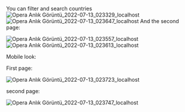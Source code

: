 You can filter and search countries 
![Opera Anlık Görüntü_2022-07-13_023329_localhost](https://user-images.githubusercontent.com/101435548/178630527-fc4a303e-3e7a-412a-9adf-58a55be57cce.png)
![Opera Anlık Görüntü_2022-07-13_023647_localhost](https://user-images.githubusercontent.com/101435548/178630536-fe0f1f79-192f-431a-92e5-e08fdd44aad4.png)
And the second page:

![Opera Anlık Görüntü_2022-07-13_023557_localhost](https://user-images.githubusercontent.com/101435548/178630569-2233de0a-4062-4015-8117-16a25a5708b5.png)
![Opera Anlık Görüntü_2022-07-13_023613_localhost](https://user-images.githubusercontent.com/101435548/178630580-4c067b60-4a00-47a8-b0d7-521ac4cfbed1.png)

Mobile look:

First page:

![Opera Anlık Görüntü_2022-07-13_023723_localhost](https://user-images.githubusercontent.com/101435548/178630628-37cbdb14-2277-47f2-8485-a86c2c014a74.png)


second page:

![Opera Anlık Görüntü_2022-07-13_023747_localhost](https://user-images.githubusercontent.com/101435548/178630777-5687a813-a35b-455e-9dad-5fce24e8262d.png)


